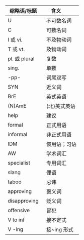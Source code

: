 | 缩略语/标题         | 含义         |
| -------------- | ---------- |
| U              | 不可数名词      |
| C              | 可数名词       |
| I 或 vi.        | 不及物动词      |
| T 或 vt.        | 及物动词       |
| pl. 或 plural   | 复数         |
| sing.          | 单数         |
| -pp-           | 词尾双写       |
| SYN            | 近义词        |
| BrE            | 英式英语       |
| (N)AmE         | (北)美式英语    |
| help           | 建议         |
| formal         | 正式用语       |
| informal       | 非正式用语      |
| IDM            | 惯用语；习语     |
| AW             | 学术词汇       |
| specialist     | 专用词汇       |
| slang          | 俚语         |
| taboo          | 忌讳         |
| approving      | 褒义词        |
| disapproving   | 贬义词        |
| offensive      | 冒犯         |
| V to inf       | 接不定式       |
| V -ing         | 接~ing 形式   |
